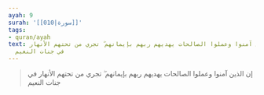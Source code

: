 ```yaml
---
ayah: 9
surah: '[[010|سورة]]'
tags:
- quran/ayah
text: إن الذين آمنوا وعملوا الصالحات يهديهم ربهم بإيمانهم ۖ تجري من تحتهم الأنهار
  في جنات النعيم
---
```

> إن الذين آمنوا وعملوا الصالحات يهديهم ربهم بإيمانهم ۖ تجري من تحتهم الأنهار في جنات النعيم
